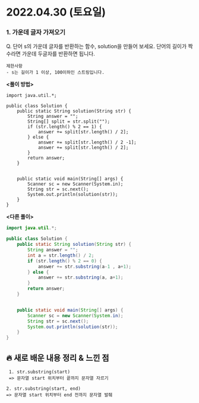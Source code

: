 # 2022.04.30 (토요일)

### **1. 가운데 글자 가져오기**

Q. 단어 s의 가운데 글자를 반환하는 함수, solution을 만들어 보세요. 단어의 길이가 짝수라면 가운데 두글자를 반환하면 됩니다.   

    제한사항
    - s는 길이가 1 이상, 100이하인 스트링입니다.


**<풀이 방법>**
```
import java.util.*;

public class Solution {
    public static String solution(String str) {
        String answer = "";
        String[] split = str.split("");
        if (str.length() % 2 == 1) {
            answer += split[str.length() / 2];
        } else {
            answer += split[str.length() / 2 -1];
            answer += split[str.length() / 2];
        }
        return answer;
    }


    public static void main(String[] args) {
        Scanner sc = new Scanner(System.in);
        String str = sc.next();
        System.out.println(solution(str));
    }
}
```

**<다른 풀이>**
```java
import java.util.*;

public class Solution {
    public static String solution(String str) {
        String answer = "";
        int a = str.length() / 2;
        if (str.length() % 2 == 0) {
            answer += str.substring(a-1 , a+1);
        } else {
            answer += str.substring(a, a+1);
        }
        return answer;
    }


    public static void main(String[] args) {
        Scanner sc = new Scanner(System.in);
        String str = sc.next();
        System.out.println(solution(str));
    }
}
```

##  **🔥 새로 배운 내용 정리 & 느낀 점**

     1. str.substring(start)
     => 문자열 start 위치부터 끝까지 문자열 자르기

    2. str.substring(start, end) 
    => 문자열 start 위치부터 end 전까지 문자열 발췌
    